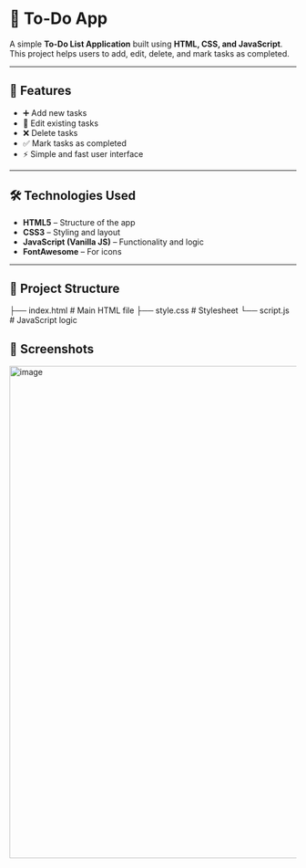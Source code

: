 # 📝 To-Do App

A simple **To-Do List Application** built using **HTML, CSS, and JavaScript**.  
This project helps users to add, edit, delete, and mark tasks as completed.  

---

## 🚀 Features
- ➕ Add new tasks  
- 📝 Edit existing tasks  
- ❌ Delete tasks  
- ✅ Mark tasks as completed  
- ⚡ Simple and fast user interface  

---

## 🛠️ Technologies Used
- **HTML5** – Structure of the app  
- **CSS3** – Styling and layout  
- **JavaScript (Vanilla JS)** – Functionality and logic  
- **FontAwesome** – For icons  

---

## 📂 Project Structure
├── index.html # Main HTML file
├── style.css # Stylesheet
└── script.js # JavaScript logic
## 📸 Screenshots

<img width="1919" height="863" alt="image" src="https://github.com/user-attachments/assets/2341fb41-77c2-4c64-8d75-89af45e3a9cc" />
